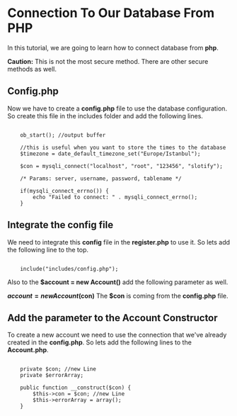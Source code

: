 # Connection To Our Database From PHP

In this tutorial, we are going to learn how to connect database from **php**.

**Caution:** This is not the most secure method. There are other secure methods as well.

## Config.php

Now we have to create a **config.php** file to use the database configuration. So create this file in the includes folder and add the following lines.

~~~~

	ob_start(); //output buffer

	//this is useful when you want to store the times to the database
	$timezone = date_default_timezone_set("Europe/Istanbul");

	$con = mysqli_connect("localhost", "root", "123456", "slotify");

	/* Params: server, username, password, tablename */

	if(mysqli_connect_errno()) {
		echo "Failed to connect: " . mysqli_connect_errno();
	}

~~~~

## Integrate the config file

We need to integrate this **config** file in the **register.php** to use it. So lets add the following line to the top.

~~~~

	include("includes/config.php");

~~~~

Also to the **$account = new Account()** add the following parameter as well.

**$account = new Account($con)** The **$con** is coming from the **config.php** file.

## Add the parameter to the Account Constructor

To create a new account we need to use the connection that we've already created in the **config.php**. So lets add the following lines to the **Account.php**.

~~~~

	private $con; //new Line
	private $errorArray;

	public function __construct($con) {
		$this->con = $con; //new Line
		$this->errorArray = array();
	}

~~~~
